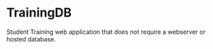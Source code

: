 # TrainingDB
Student Training web application that does not require a webserver or hosted database.
